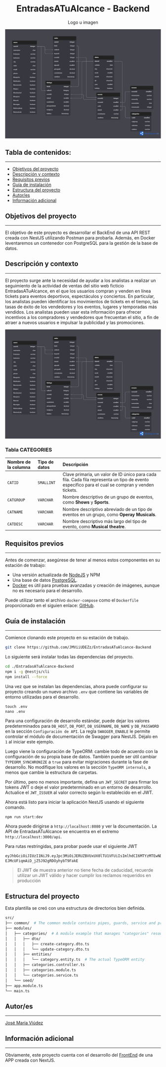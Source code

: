 <h1 align="center">EntradasATuAlcance - Backend</h1>
<p align="center">Logo u imagen</p>
<p align="center"><img src="https://github.com/JMViiUDEZz/EntradasATuAlcance-Backend/blob/master/assets/EntradasATuAlcanceDB.png"/></p> 

## Tabla de contenidos:
---
- [Objetivos del proyecto](#objetivos-del-proyecto)
- [Descripción y contexto](#descripción-y-contexto)
- [Requisitos previos](#requisitos-previos)
- [Guía de instalación](#guía-de-instalación)
- [Estructura del proyecto](#estructura-del-proyecto)
- [Autor/es](#autores)
- [Información adicional](#información-adicional)


## Objetivos del proyecto
---

El objetivo de este proyecto es desarrollar el BackEnd de una API REST creada con NestJS utilizando Postman para probarla. Además, en Docker leventaremos un contenedor con PostgreSQL para la gestión de la base de datos.

## Descripción y contexto
---
El proyecto surge ante la necesidad de ayudar a los analistas a realizar un seguimiento de la actividad de ventas del sitio web ficticio EntradasATuAlcance, en el que los usuarios compran y venden en línea tickets para eventos deportivos, espectáculos y conciertos. En particular, los analistas pueden identificar los movimientos de tickets en el tiempo, las tasas de éxito de los vendedores y los eventos, lugares y temporadas más vendidos. Los analistas pueden usar esta información para ofrecer incentivos a los compradores y vendedores que frecuentan el sitio, a fin de atraer a nuevos usuarios e impulsar la publicidad y las promociones.

<p align="center"><img src="https://github.com/JMViiUDEZz/EntradasATuAlcance-Backend/blob/master/assets/EntradasATuAlcanceDB.png"/></p>

### Tabla CATEGORIES
| Nombre de la columna | Tipo de datos | Descripción |
| :-------- | :------- | :------------------------- |
| `CATID` | `SMALLINT` | Clave primaria, un valor de ID único para cada fila. Cada fila representa un tipo de evento específico para el cual se compran y venden tickets. |
| `CATGROUP` | `VARCHAR` | Nombre descriptivo de un grupo de eventos, como **Shows** y **Sports**. |
| `CATNAME` | `VARCHAR` | Nombre descriptivo abreviado de un tipo de eventos en un grupo, como **Operay Musicals**. |
| `CATDESC` | `VARCHAR` | Nombre descriptivo más largo del tipo de evento, como  **Musical theatre**. |

<!-- ### Tabla DATES
| Nombre de la columna | Tipo de datos | Descripción |
| :-------- | :------- | :------------------------- |
| `DATEID` | `SMALLINT` | Clave primaria, un valor de ID único para cada fila. Cada fila representa un día del año calendario. |
| `CALDATE` | `VARCHAR` | Fecha de calendario, como  **2008-06-24**. |
| `DAY` | `VARCHAR` | Día de la semana (abreviado), como **SA**. |
| `WEEK` | `SMALLINT` | Número de semana, como **26**. |
| `MONTH` | `VARCHAR` | Nombre del mes (abreviado), como **JUN**. |
| `WEEK` | `VARCHAR` | Número de trimestre (de **1** a **4**). |
| `QTR` | `SMALLINT` | Los cuatro dígitos del año **(2008)**. |
| `HOLIDAY` | `BOOLEAN` | La bandera indica si el día es un día festivo (EE. UU.). | -->

## Requisitos previos
---
Antes de comenzar, asegúrese de tener al menos estos componentes en su estación de trabajo:

- Una versión actualizada de [NodeJS](https://nodejs.org/) y NPM
- Una base de datos [PostgreSQL](https://www.postgresql.org/). 
- [Docker](https://www.docker.com/) es útil para pruebas avanzadas y creación de imágenes, aunque no es necesario para el desarrollo.

Puede utilizar tanto el archivo `docker-compose` como el `Dockerfile` proporcionado en el siguien enlace: [GitHub](https://github.com/JMViiUDEZz/HLC-AltaDisponibilidad/tree/master/Docker).

## Guía de instalación
---
<!-- Explica los pasos básicos sobre cómo usar la herramienta digital. Es una buena sección para mostrar capturas de pantalla o gifs que ayuden a entender la herramienta digital. -->
 	
Comience clonando este proyecto en su estación de trabajo.

``` sh
git clone https://github.com/JMViiUDEZz/EntradasATuAlcance-Backend
```

Lo siguiente será instalar todas las dependencias del proyecto.

```sh
cd ./EntradasATuAlcance-Backend
npm i -g @nestjs/cli
npm install --force
```

Una vez que se instalan las dependencias, ahora puede configurar su proyecto creando un nuevo archivo `.env` que contiene las variables de entorno utilizadas para el desarrollo.

```
touch .env
nano .env
```

Para una configuración de desarrollo estándar, puede dejar los valores predeterminados para `DB_HOST`, `DB_PORT`, `DB_USERNAME`, `DB_NAME` y `DB_PASSWORD` en la sección `Configuración de API`. La regla `SWAGGER_ENABLE` le permite controlar el módulo de documentación de Swagger para NestJS. Déjalo en `1` al iniciar este ejemplo.

Luego viene la configuración de TypeORM: cambie todo de acuerdo con la configuración de su propia base de datos. También puede ser útil cambiar `TYPEORM_SYNCHRONIZE` a `true` para evitar migraciones durante la fase de desarrollo. No modifique los valores en la sección `TypeORM internals`, a menos que cambie la estructura de carpetas.

Por último, pero no menos importante, defina un `JWT_SECRET` para firmar los tokens JWT o deje el valor predeterminado en un entorno de desarrollo. Actualice el `JWT_ISSUER` al valor correcto según lo establecido en el JWT.

<!-- Paso a paso de cómo instalar la herramienta digital. En esta sección es recomendable explicar la arquitectura de carpetas y módulos que componen el sistema.

Según el tipo de herramienta digital, el nivel de complejidad puede variar. En algunas ocasiones puede ser necesario instalar componentes que tienen dependencia con la herramienta digital. Si este es el caso, añade también la siguiente sección.

La guía de instalación debe contener de manera específica:
- Los requisitos del sistema operativo para la compilación (versiones específicas de librerías, software de gestión de paquetes y dependencias, SDKs y compiladores, etc.).
- Las dependencias propias del proyecto, tanto externas como internas (orden de compilación de sub-módulos, configuración de ubicación de librerías dinámicas, etc.).
- Pasos específicos para la compilación del código fuente y ejecución de tests unitarios en caso de que el proyecto disponga de ellos. -->

Ahora está listo para iniciar la aplicación NestJS usando el siguiente comando.

```sh
npm run start:dev
```

Ahora puede dirigirse a `http://localhost:8080` y ver la documentación. La API de EntradasATuAlcance se encuentra en el extremo `http://localhost:3000/api`.

Para rutas restringidas, para probar puede usar el siguiente JWT
```
eyJhbGciOiJIUzI1NiJ9.eyJpc3MiOiJERUZBVUxUX0lTU1VFUiIsImlhdCI6MTYzMTEwNDMzNCwicm9sZSI6InJlc3RyaWN0ZWQifQ.o2HcQBBpx-EJMcUFiqmAiD_jZ5J92gRDOyhybT9FakE
```

> El JWT de muestra anterior no tiene fecha de caducidad, recuerde utilizar un JWT válido y hacer cumplir los reclamos requeridos en producción

## Estructura del proyecto

Esta plantilla se creó con una estructura de directorios bien definida.

```sh
src/
├── common/  # The common module contains pipes, guards, service and provider used in the whole application
├── modules/
│   ├── categories/  # A module example that manages "categories" resources
│   │   ├── dto/
│   │   │   ├── create-category.dto.ts
│   │   │   └── update-category.dto.ts
│   │   ├── entities/
│   │   │   └── category.entity.ts  # The actual TypeORM entity
│   │   ├── categories.controller.ts
│   │   ├── categories.module.ts
│   │   └── categories.service.ts
│   └── seed/ 
├── app.module.ts
└── main.ts
```

<!-- ## Dependencias

Descripción de los recursos externos que generan una dependencia para la reutilización de la herramienta digital (librerías, frameworks, acceso a bases de datos y licencias de cada recurso). Es una buena práctica describir las últimas versiones en las que ha sido probada la herramienta digital. 

Puedes usar este estilo de letra diferenciar los comandos de instalación. -->

<!-- ## Comandos NPM predeterminados -->

<!-- Los siguientes comandos de NPM ya están incluidos con esta plantilla y se pueden usar para ejecutar, compilar y probar rápidamente su proyecto.

```sh
# Start the application using the transpiled NodeJS
npm run start

# Run the application using "ts-node"
npm run dev

# Transpile the TypeScript files
npm run build

# Internal command used during the Docker build stage
npm run build:docker

# Run the project' functional tests
npm run test

# Lint the project files using TSLint
npm run lint

# Create a new migration named MyMigration
npm run migration:create [MyMigration]

# Run the TypeORM migrations
npm run migration:run

# Revert the TypeORM migrations
npm run migration:revert
``` -->

## Autor/es
---
[José María Viúdez](https://github.com/JMViiUDEZz/EntradasATuAlcance-Frontend)

## Información adicional
---
Obviamente, este proyecto cuenta con el desarrollo del [FrontEnd](https://github.com/JMViiUDEZz/EntradasATuAlcance-Frontend) de una APP creada con NextJS.
